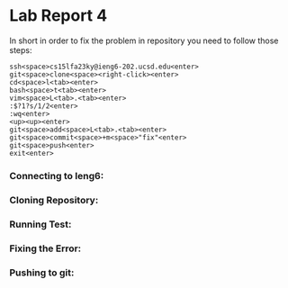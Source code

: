 # Lab Report 4

In short in order to fix the problem in repository you need to follow those steps:
```
ssh<space>cs15lfa23ky@ieng6-202.ucsd.edu<enter>
git<space>clone<space><right-click><enter>
cd<space>l<tab><enter>
bash<space>t<tab><enter>
vim<space>L<tab>.<tab><enter>
:$?1?s/1/2<enter>
:wq<enter>
<up><up><enter>
git<space>add<space>L<tab>.<tab><enter>
git<space>commit<space>+m<space>"fix"<enter>
git<space>push<enter>
exit<enter>
```
### Connecting to Ieng6:

### Cloning Repository:

### Running Test:

### Fixing the Error:

### Pushing to git:
